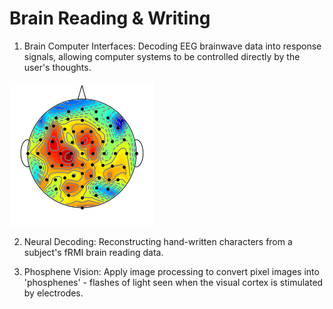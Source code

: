 # Brain Reading & Writing

1. Brain Computer Interfaces: Decoding EEG brainwave data into response signals, allowing computer systems to be controlled directly by the user's thoughts.

![Neural Topological Map](https://github.com/abtheo/BrainReadWrite/blob/master/img/topomap.png) 

2. Neural Decoding: Reconstructing hand-written characters from a subject's fRMI brain reading data.

3. Phosphene Vision: Apply image processing to convert pixel images into 'phosphenes' - flashes of light seen when the visual cortex is stimulated by electrodes.

